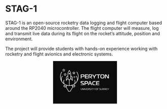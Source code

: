 # STAG-1
STAG-1 is an open-source rocketry data logging and flight computer based around the RP2040 microcontroller. The flight computer will measure, log and transmit live data during its flight on the rocket’s attitude, position and environment. 

The project will provide students with hands-on experience working with rocketry and flight avionics and electronic systems.


<p align="center">
<img src="https://github.com/PerytonSpace/stag-1/blob/main/assets/img/PerytonSpaceLogo.png" width = 40% height = 40%>
</p>
